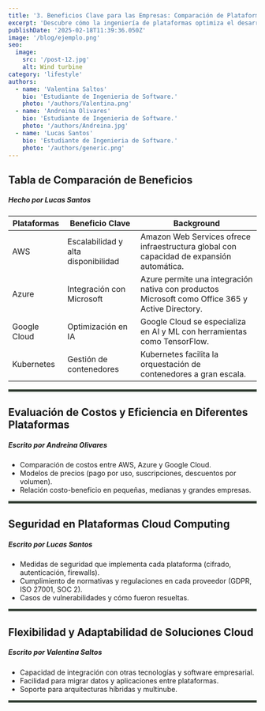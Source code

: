 ```yaml
---
title: '3. Beneficios Clave para las Empresas: Comparación de Plataformas'
excerpt: 'Descubre cómo la ingeniería de plataformas optimiza el desarrollo de software, mejorando la eficiencia, la automatización y la colaboración en las empresas. Exploramos sus beneficios clave, desde la reducción de costos hasta la aceleración de la entrega de productos, impulsando la innovación y la competitividad en el mercado. 💰'
publishDate: '2025-02-18T11:39:36.050Z'
image: '/blog/ejemplo.png'
seo:
  image:
    src: '/post-12.jpg'
    alt: Wind turbine
category: 'lifestyle'
authors:
  - name: 'Valentina Saltos'
    bio: 'Estudiante de Ingenieria de Software.'
    photo: '/authors/Valentina.png'
  - name: 'Andreina Olivares'
    bio: 'Estudiante de Ingenieria de Software.'
    photo: '/authors/Andreina.jpg'
  - name: 'Lucas Santos'
    bio: 'Estudiante de Ingenieria de Software.'
    photo: '/authors/generic.png'
---
```


<h2 class="font-bold italic margin-b">Tabla de Comparación de Beneficios</h2>

<h5 class="italic margin-t">Hecho por Lucas Santos</h5>

| Plataformas  | Beneficio Clave                     | Background                                                                                       |
| ------------ | ----------------------------------- | ------------------------------------------------------------------------------------------------ |
| AWS          | Escalabilidad y alta disponibilidad | Amazon Web Services ofrece infraestructura global con capacidad de expansión automática.         |
| Azure        | Integración con Microsoft           | Azure permite una integración nativa con productos Microsoft como Office 365 y Active Directory. |
| Google Cloud | Optimización en IA                  | Google Cloud se especializa en AI y ML con herramientas como TensorFlow.                         |
| Kubernetes   | Gestión de contenedores             | Kubernetes facilita la orquestación de contenedores a gran escala.                               |

<hr style="border: 2px solid rgba(93, 117, 94, 0.59); margin-bottom: 20px !important">

<h2 class="margin-t font-bold italic margin-b">Evaluación de Costos y Eficiencia en Diferentes Plataformas</h2>

<h5 class="italic margin-t">Escrito por Andreina Olivares</h5>

- Comparación de costos entre AWS, Azure y Google Cloud.
- Modelos de precios (pago por uso, suscripciones, descuentos por volumen).
- Relación costo-beneficio en pequeñas, medianas y grandes empresas.

<hr style="border: 2px solid rgba(93, 117, 94, 0.59); margin-bottom: 20px !important">

<h2 class="font-bold italic margin-b">Seguridad en Plataformas Cloud Computing</h2>

<h5 class="italic margin-t">Escrito por Lucas Santos</h5>

- Medidas de seguridad que implementa cada plataforma (cifrado, autenticación, firewalls).
- Cumplimiento de normativas y regulaciones en cada proveedor (GDPR, ISO 27001, SOC 2).
- Casos de vulnerabilidades y cómo fueron resueltas.

<hr style="border: 2px solid rgba(93, 117, 94, 0.59); margin-bottom: 20px !important">

<h2 class="font-bold italic margin-b">Flexibilidad y Adaptabilidad de Soluciones Cloud</h2>

<h5 class="italic margin-t">Escrito por Valentina Saltos</h5>

- Capacidad de integración con otras tecnologías y software empresarial.
- Facilidad para migrar datos y aplicaciones entre plataformas.
- Soporte para arquitecturas híbridas y multinube.

<hr style="border: 2px solid rgba(93, 117, 94, 0.59); margin-bottom: 20px !important">

